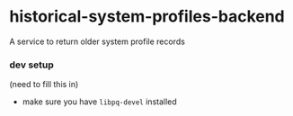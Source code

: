 # historical-system-profiles-backend
A service to return older system profile records

### dev setup
(need to fill this in)
 * make sure you have `libpq-devel` installed

